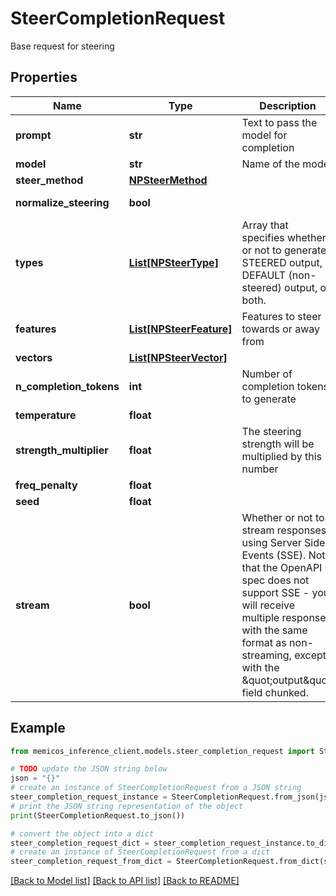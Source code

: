 # SteerCompletionRequest

Base request for steering

## Properties

Name | Type | Description | Notes
------------ | ------------- | ------------- | -------------
**prompt** | **str** | Text to pass the model for completion | 
**model** | **str** | Name of the model | 
**steer_method** | [**NPSteerMethod**](NPSteerMethod.md) |  | 
**normalize_steering** | **bool** |  | [default to False]
**types** | [**List[NPSteerType]**](NPSteerType.md) | Array that specifies whether or not to generate STEERED output, DEFAULT (non-steered) output, or both. | 
**features** | [**List[NPSteerFeature]**](NPSteerFeature.md) | Features to steer towards or away from | [optional] 
**vectors** | [**List[NPSteerVector]**](NPSteerVector.md) |  | [optional] 
**n_completion_tokens** | **int** | Number of completion tokens to generate | 
**temperature** | **float** |  | 
**strength_multiplier** | **float** | The steering strength will be multiplied by this number | 
**freq_penalty** | **float** |  | 
**seed** | **float** |  | 
**stream** | **bool** | Whether or not to stream responses using Server Side Events (SSE). Note that the OpenAPI spec does not support SSE - you will receive multiple responses with the same format as non-streaming, except with the \&quot;output\&quot; field chunked. | [optional] [default to False]

## Example

```python
from memicos_inference_client.models.steer_completion_request import SteerCompletionRequest

# TODO update the JSON string below
json = "{}"
# create an instance of SteerCompletionRequest from a JSON string
steer_completion_request_instance = SteerCompletionRequest.from_json(json)
# print the JSON string representation of the object
print(SteerCompletionRequest.to_json())

# convert the object into a dict
steer_completion_request_dict = steer_completion_request_instance.to_dict()
# create an instance of SteerCompletionRequest from a dict
steer_completion_request_from_dict = SteerCompletionRequest.from_dict(steer_completion_request_dict)
```
[[Back to Model list]](../README.md#documentation-for-models) [[Back to API list]](../README.md#documentation-for-api-endpoints) [[Back to README]](../README.md)


